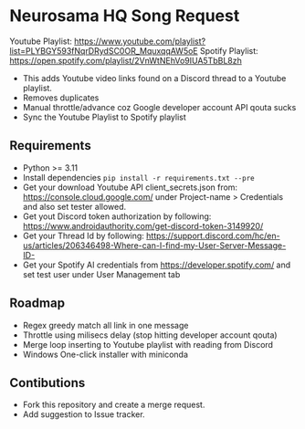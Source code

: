 # Neurosama HQ Song Request

Youtube Playlist: https://www.youtube.com/playlist?list=PLYBGY593fNqrDRydSC0OR_MquxqqAW5oE
Spotify Playlist: https://open.spotify.com/playlist/2VnWtNEhVo9IUA5TbBL8zh


- This adds Youtube video links  found on a Discord thread to a Youtube playlist.
- Removes duplicates
- Manual throttle/advance coz Google developer account API qouta sucks
- Sync the Youtube Playlist to Spotify playlist

## Requirements

- Python >= 3.11
- Install dependencies `pip install -r requirements.txt --pre`
- Get your download Youtube API client_secrets.json from: https://console.cloud.google.com/ under Project-name > Credentials and also set tester allowed.
- Get yout Discord token authorization by following: https://www.androidauthority.com/get-discord-token-3149920/
- Get your Thread Id by following: https://support.discord.com/hc/en-us/articles/206346498-Where-can-I-find-my-User-Server-Message-ID-
- Get your Spotify AI credentials from https://developer.spotify.com/ and set test user under User Management tab
## Roadmap

- Regex greedy match all link in one message
- Throttle using milisecs delay (stop hitting developer account qouta)
- Merge loop inserting to Youtube playlist with reading from Discord
- Windows One-click installer with miniconda

## Contibutions

- Fork this repository and create a merge request.
- Add suggestion to Issue tracker.